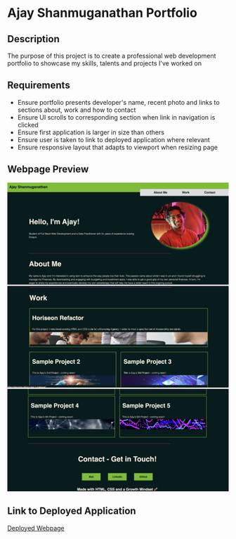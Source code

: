 # Ajay Shanmuganathan Portfolio

## Description
The purpose of this project is to create a professional web development portfolio to showcase my skills, talents and projects I've worked on

## Requirements
- Ensure portfolio presents developer's name, recent photo and links to sections about, work and how to contact
- Ensure UI scrolls to corresponding section when link in navigation is clicked
- Ensure first application is larger in size than others
- Ensure user is taken to link to deployed application where relevant
- Ensure responsive layout that adapts to viewport when resizing page

## Webpage Preview
![Webpage Screenshot 1](assets/images/portfolio-webpage-1.png)
![Webpage Screenshot 2](assets/images/portfolio-webpage-2.png)
![Webpage Screenshot 3](assets/images/portfolio-webpage-3.png)

## Link to Deployed Application
[Deployed Webpage](https://ajaycshan.github.io/wk-1-challenge/)
